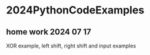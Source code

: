 # 2024PythonCodeExamples

## home work 2024 07 17 

XOR example, left shift, right shift and input examples 